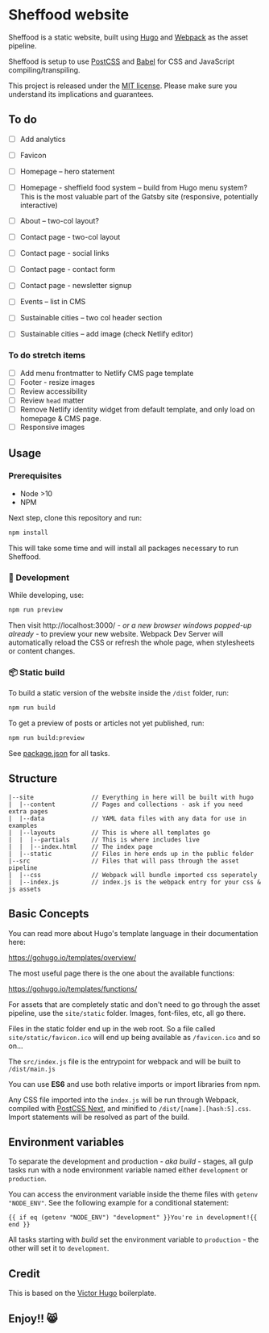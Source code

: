 # Sheffood website

Sheffood is a static website, built using [Hugo](https://gohugo.io/) and [Webpack](https://webpack.js.org/) as the asset pipeline.

Sheffood is setup to use [PostCSS](http://postcss.org/) and [Babel](https://babeljs.io/) for CSS and JavaScript compiling/transpiling.

This project is released under the [MIT license](LICENSE). Please make sure you understand its implications and guarantees.

## To do

- [ ] Add analytics
- [ ] Favicon

- [ ] Homepage – hero statement
- [ ] Homepage - sheffield food system – build from Hugo menu system? This is the most valuable part of the Gatsby site (responsive, potentially interactive)

- [ ] About – two-col layout?

- [ ] Contact page - two-col layout
- [ ] Contact page - social links
- [ ] Contact page - contact form
- [ ] Contact page - newsletter signup

- [ ] Events – list in CMS

- [ ] Sustainable cities – two col header section
- [ ] Sustainable cities – add image (check Netlify editor)

### To do stretch items

- [ ] Add menu frontmatter to Netlify CMS page template
- [ ] Footer - resize images
- [ ] Review accessibility
- [ ] Review `head` matter
- [ ] Remove Netlify identity widget from default template, and only load on homepage & CMS page.
- [ ] Responsive images

## Usage

### Prerequisites

- Node >10
- NPM 

Next step, clone this repository and run:

```bash
npm install
```

This will take some time and will install all packages necessary to run Sheffood.

### :construction_worker: Development

While developing, use:

```bash
npm run preview
```

Then visit http://localhost:3000/ _- or a new browser windows popped-up already -_ to preview your new website. Webpack Dev Server will automatically reload the CSS or refresh the whole page, when stylesheets or content changes.

### :package: Static build

To build a static version of the website inside the `/dist` folder, run:

```bash
npm run build
```

To get a preview of posts or articles not yet published, run:

```bash
npm run build:preview
```

See [package.json](package.json#L8) for all tasks.

## Structure

```
|--site                // Everything in here will be built with hugo
|  |--content          // Pages and collections - ask if you need extra pages
|  |--data             // YAML data files with any data for use in examples
|  |--layouts          // This is where all templates go
|  |  |--partials      // This is where includes live
|  |  |--index.html    // The index page
|  |--static           // Files in here ends up in the public folder
|--src                 // Files that will pass through the asset pipeline
|  |--css              // Webpack will bundle imported css seperately
|  |--index.js         // index.js is the webpack entry for your css & js assets
```

## Basic Concepts

You can read more about Hugo's template language in their documentation here:

https://gohugo.io/templates/overview/

The most useful page there is the one about the available functions:

https://gohugo.io/templates/functions/

For assets that are completely static and don't need to go through the asset pipeline,
use the `site/static` folder. Images, font-files, etc, all go there.

Files in the static folder end up in the web root. So a file called `site/static/favicon.ico`
will end up being available as `/favicon.ico` and so on...

The `src/index.js` file is the entrypoint for webpack and will be built to `/dist/main.js`

You can use **ES6** and use both relative imports or import libraries from npm.

Any CSS file imported into the `index.js` will be run through Webpack, compiled with [PostCSS Next](http://cssnext.io/), and
minified to `/dist/[name].[hash:5].css`. Import statements will be resolved as part of the build.

## Environment variables

To separate the development and production _- aka build -_ stages, all gulp tasks run with a node environment variable named either `development` or `production`.

You can access the environment variable inside the theme files with `getenv "NODE_ENV"`. See the following example for a conditional statement:

    {{ if eq (getenv "NODE_ENV") "development" }}You're in development!{{ end }}

All tasks starting with _build_ set the environment variable to `production` - the other will set it to `development`.

## Credit

This is based on the [Victor Hugo](https://github.com/netlify-templates/victor-hugo) boilerplate.

## Enjoy!! 😸
